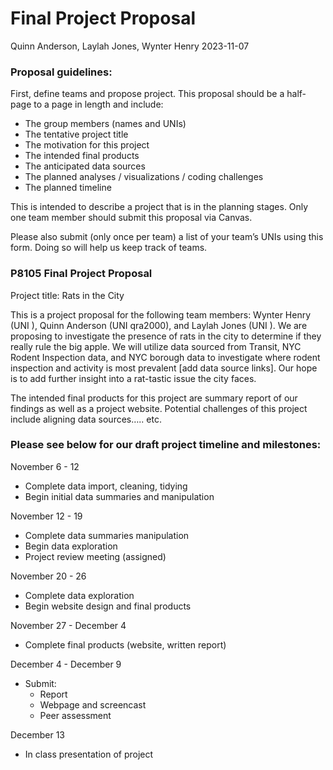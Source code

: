 Final Project Proposal
================
Quinn Anderson, Laylah Jones, Wynter Henry
2023-11-07

### Proposal guidelines:

First, define teams and propose project. This proposal should be a
half-page to a page in length and include:

- The group members (names and UNIs)
- The tentative project title
- The motivation for this project
- The intended final products
- The anticipated data sources
- The planned analyses / visualizations / coding challenges
- The planned timeline

This is intended to describe a project that is in the planning stages.
Only one team member should submit this proposal via Canvas.

Please also submit (only once per team) a list of your team’s UNIs using
this form. Doing so will help us keep track of teams.

### P8105 Final Project Proposal

Project title: Rats in the City

This is a project proposal for the following team members: Wynter Henry
(UNI ), Quinn Anderson (UNI qra2000), and Laylah Jones (UNI ). We are
proposing to investigate the presence of rats in the city to determine
if they really rule the big apple. We will utilize data sourced from
Transit, NYC Rodent Inspection data, and NYC borough data to investigate
where rodent inspection and activity is most prevalent \[add data source
links\]. Our hope is to add further insight into a rat-tastic issue the
city faces.

The intended final products for this project are summary report of our
findings as well as a project website. Potential challenges of this
project include aligning data sources….. etc.

### Please see below for our draft project timeline and milestones:

November 6 - 12

- Complete data import, cleaning, tidying
- Begin initial data summaries and manipulation

November 12 - 19

- Complete data summaries manipulation
- Begin data exploration
- Project review meeting (assigned)

November 20 - 26

- Complete data exploration
- Begin website design and final products

November 27 - December 4

- Complete final products (website, written report)

December 4 - December 9

- Submit:
  - Report
  - Webpage and screencast
  - Peer assessment

December 13

- In class presentation of project
